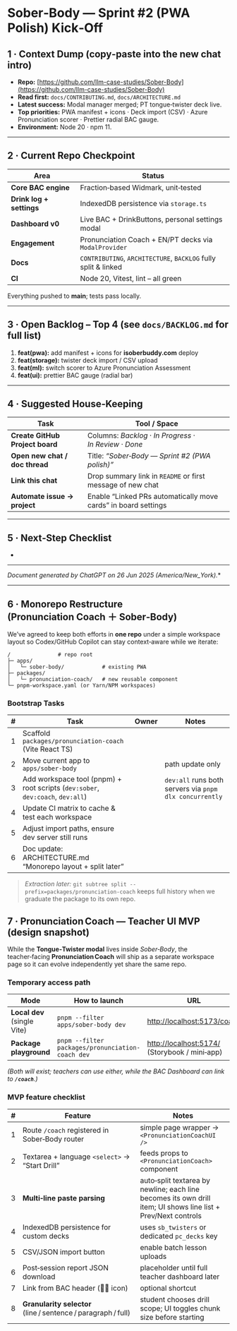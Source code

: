 # Sober‑Body — Sprint #2 (PWA Polish) Kick‑Off

## 1 · Context Dump (copy‑paste into the new chat intro)

* **Repo:** [https://github.com/llm-case-studies/Sober-Body](https://github.com/llm-case-studies/Sober-Body)
* **Read first:** `docs/CONTRIBUTING.md`, `docs/ARCHITECTURE.md`
* **Latest success:** Modal manager merged; PT tongue‑twister deck live.
* **Top priorities:** PWA manifest + icons · Deck import (CSV) · Azure Pronunciation scorer · Prettier radial BAC gauge.
* **Environment:** Node 20 · npm 11.

---

## 2 · Current Repo Checkpoint

| Area                     | Status                                                         |
| ------------------------ | -------------------------------------------------------------- |
| **Core BAC engine**      | Fraction‑based Widmark, unit‑tested                            |
| **Drink log + settings** | IndexedDB persistence via `storage.ts`                         |
| **Dashboard v0**         | Live BAC + DrinkButtons, personal settings modal               |
| **Engagement**           | Pronunciation Coach + EN/PT decks via `ModalProvider`          |
| **Docs**                 | `CONTRIBUTING`, `ARCHITECTURE`, `BACKLOG` fully split & linked |
| **CI**                   | Node 20, Vitest, lint – all green                              |

Everything pushed to **main**; tests pass locally.

---

## 3 · Open Backlog – Top 4 (see `docs/BACKLOG.md` for full list)

1. **feat(pwa):** add manifest + icons for **isoberbuddy.com** deploy
2. **feat(storage):** twister deck import / CSV upload
3. **feat(ml):** switch scorer to Azure Pronunciation Assessment
4. **feat(ui):** prettier BAC gauge (radial bar)

---

## 4 · Suggested House‑Keeping

| Task                            | Tool / Space                                                   |
| ------------------------------- | -------------------------------------------------------------- |
| **Create GitHub Project board** | Columns: *Backlog* · *In Progress* · *In Review* · *Done*      |
| **Open new chat / doc thread**  | Title: *“Sober‑Body — Sprint #2 (PWA polish)”*                 |
| **Link this chat**              | Drop summary link in `README` or first message of new chat     |
| **Automate issue → project**    | Enable “Linked PRs automatically move cards” in board settings |

---

## 5 · Next‑Step Checklist

*

---

*Document generated by ChatGPT on 26 Jun 2025 (America/New\_York).*\*

---

## 6 · Monorepo Restructure (Pronunciation Coach ＋ Sober‑Body)

We’ve agreed to keep both efforts in **one repo** under a simple workspace layout so Codex/GitHub Copilot can stay context‑aware while we iterate:

```
/               # repo root
├─ apps/
│   └─ sober-body/            # existing PWA
├─ packages/
│   └─ pronunciation-coach/   # new reusable component
└─ pnpm‑workspace.yaml (or Yarn/NPM workspaces)
```

### Bootstrap Tasks

| # | Task                                                                           | Owner | Notes                                                   |
| - | ------------------------------------------------------------------------------ | ----- | ------------------------------------------------------- |
| 1 | Scaffold `packages/pronunciation-coach` (Vite React TS)                        |       |                                                         |
| 2 | Move current app to `apps/sober-body`                                          |       | path update only                                        |
| 3 | Add workspace tool (pnpm) + root scripts (`dev:sober`, `dev:coach`, `dev:all`) |       | `dev:all` runs both servers via `pnpm dlx concurrently` |
| 4 | Update CI matrix to cache & test each workspace                                |       |                                                         |
| 5 | Adjust import paths, ensure dev server still runs                              |       |                                                         |
| 6 | Doc update: ARCHITECTURE.md “Monorepo layout + split later”                    |       |                                                         |

> *Extraction later:* `git subtree split --prefix=packages/pronunciation-coach` keeps full history when we graduate the package to its own repo.

## 7 · Pronunciation Coach — Teacher UI MVP (design snapshot)

While the **Tongue‑Twister modal** lives inside *Sober‑Body*, the teacher‑facing **Pronunciation Coach** will ship as a separate workspace page so it can evolve independently yet share the same repo.

### Temporary access path

| Mode                        | How to launch                                    | URL                                                                     |
| --------------------------- | ------------------------------------------------ | ----------------------------------------------------------------------- |
| **Local dev** (single Vite) | `pnpm --filter apps/sober-body dev`              | [http://localhost:5173/coach](http://localhost:5173/coach)              |
| **Package playground**      | `pnpm --filter packages/pronunciation-coach dev` | [http://localhost:5174/](http://localhost:5174/) (Storybook / mini‑app) |

*(Both will exist; teachers can use either, while the BAC Dashboard can link to **`/coach`**.)*

### MVP feature checklist

| # | Feature                                                       | Notes                                                                                                         |
| - | ------------------------------------------------------------- | ------------------------------------------------------------------------------------------------------------- |
| 1 | Route `/coach` registered in Sober‑Body router                | simple page wrapper → `<PronunciationCoachUI />`                                                              |
| 2 | Textarea + language `<select>` → “Start Drill”                | feeds props to `<PronunciationCoach>` component                                                               |
| 3 | **Multi‑line paste parsing**                                  | auto‑split textarea by newline; each line becomes its own drill item; UI shows line list + Prev/Next controls |
| 4 | IndexedDB persistence for custom decks                        | uses `sb_twisters` or dedicated `pc_decks` key                                                                |
| 5 | CSV/JSON import button                                        | enable batch lesson uploads                                                                                   |
| 6 | Post‑session report JSON download                             | placeholder until full teacher dashboard later                                                                |
| 7 | Link from BAC header (🧑‍🏫 icon)                             | optional shortcut                                                                                             |
| 8 | **Granularity selector** (line / sentence / paragraph / full) | student chooses drill scope; UI toggles chunk size before starting                                            |

